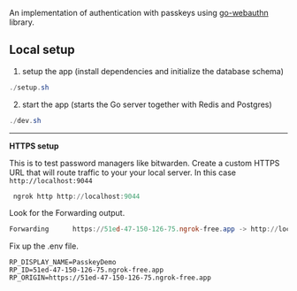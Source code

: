 An implementation of authentication with passkeys using [go-webauthn](https://github.com/go-webauthn/webauthn)
library.

## Local setup

1. setup the app (install dependencies and initialize the database schema)

```powershell
./setup.sh
```

2. start the app (starts the Go server together with Redis and Postgres)

```powershell
./dev.sh
```

---

**HTTPS setup**

This is to test password managers like bitwarden.
Create a custom HTTPS URL that will route traffic to your your local server. In this case `http://localhost:9044`

```powershell
 ngrok http http://localhost:9044
```

Look for the Forwarding output.

```powershell
Forwarding      https://51ed-47-150-126-75.ngrok-free.app -> http://localhost:9044
```

Fix up the .env file.

```env
RP_DISPLAY_NAME=PasskeyDemo
RP_ID=51ed-47-150-126-75.ngrok-free.app
RP_ORIGIN=https://51ed-47-150-126-75.ngrok-free.app
```
